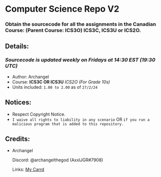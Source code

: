 # Computer Science Repo V2
### Obtain the sourcecode for all the assignments in the Canadian Course: (Parent Course: ICS3O) ICS3C, ICS3U or ICS2O.

## Details:
### *Sourcecode is updated weekly on Fridays at 14:30 EST (19:30 UTC)*
- Author: Archangel
- Course: **ICS3C OR ICS3U** _ICS2O (For Grade 10s)_
- Units included: ``1.00 to 2.00`` as of ``27/2/24``

## Notices:
- Respect Copyright Notice.
- ``I waive all rights to liability in any scenario`` OR ``if you run a malicious program that is added to this repository.``

## Credits:
- Archangel
  
  Discord: @archangelthegod (AxxlJGR#7908)

  Links: [My Carrd](https://archangelthegod.carrd.co)
